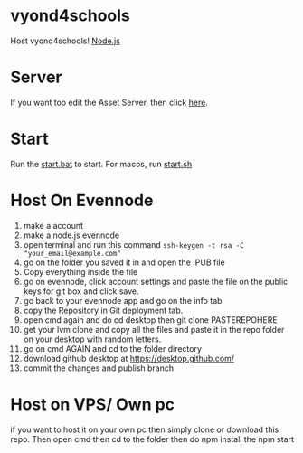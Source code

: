 # vyond4schools
Host vyond4schools! [Node.js](https://nodejs.org/)

# Server
If you want too edit the Asset Server, then click [here](https://github.com/2Epik4u/Wrapper-Online-Assets).

# Start
Run the [start.bat](https://github.com/2Epik4u/Wrapper-Online/blob/master/start.bat) to start.
For macos, run [start.sh](https://github.com/2Epik4u/Wrapper-Online/blob/master/start.sh)

# Host On Evennode
1. make a account
2. make a node.js evennode
3. open terminal and run this command ``ssh-keygen -t rsa -C "your_email@example.com"``
4. go on the folder you saved it in and open the .PUB file
5. Copy everything inside the file
6. go on evennode, click account settings and paste the file on the public keys for git box and click save.
7. go back to your evennode app and go on the info tab
8. copy the Repository in Git deployment tab.
9. open cmd again and do cd desktop then git clone PASTEREPOHERE
10. get your lvm clone and copy all the files and paste it in the repo folder on your desktop with random letters.
11. go on cmd AGAIN and cd to the folder directory
12. download github desktop at https://desktop.github.com/
13. commit the changes and publish branch

# Host on VPS/ Own pc
if you want to host it on your own pc then simply clone or download this repo.
Then open cmd then cd to the folder 
then do npm install the npm start
